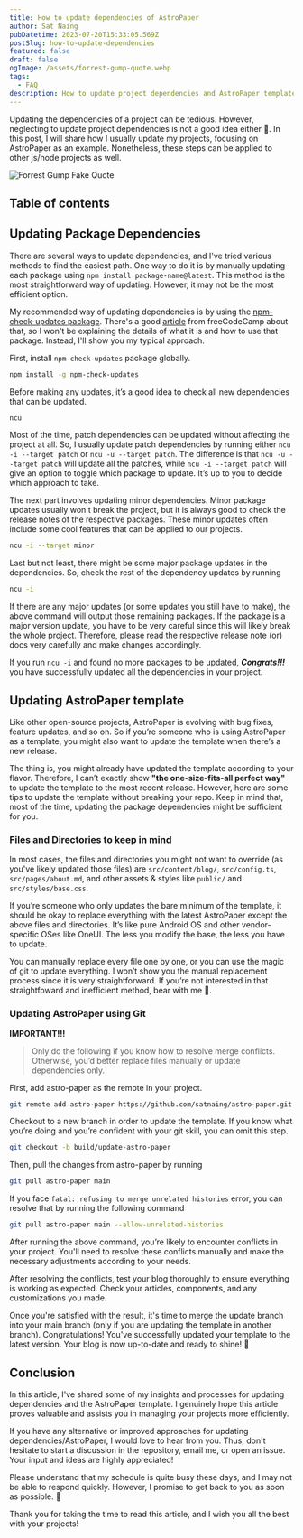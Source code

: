 ```yaml
---
title: How to update dependencies of AstroPaper
author: Sat Naing
pubDatetime: 2023-07-20T15:33:05.569Z
postSlug: how-to-update-dependencies
featured: false
draft: false
ogImage: /assets/forrest-gump-quote.webp
tags:
  - FAQ
description: How to update project dependencies and AstroPaper template.
---
```


Updating the dependencies of a project can be tedious. However, neglecting to update project dependencies is not a good idea either 😬. In this post, I will share how I usually update my projects, focusing on AstroPaper as an example. Nonetheless, these steps can be applied to other js/node projects as well.

![Forrest Gump Fake Quote](/assets/forrest-gump-quote.webp)

## Table of contents

## Updating Package Dependencies

There are several ways to update dependencies, and I've tried various methods to find the easiest path. One way to do it is by manually updating each package using `npm install package-name@latest`. This method is the most straightforward way of updating. However, it may not be the most efficient option.

My recommended way of updating dependencies is by using the [npm-check-updates package](https://www.npmjs.com/package/npm-check-updates). There's a good [article](https://www.freecodecamp.org/news/how-to-update-npm-dependencies/) from freeCodeCamp about that, so I won't be explaining the details of what it is and how to use that package. Instead, I'll show you my typical approach.

First, install `npm-check-updates` package globally.

```bash
npm install -g npm-check-updates
```

Before making any updates, it’s a good idea to check all new dependencies that can be updated.

```bash
ncu
```

Most of the time, patch dependencies can be updated without affecting the project at all. So, I usually update patch dependencies by running either `ncu -i --target patch` or `ncu -u --target patch`. The difference is that `ncu -u --target patch` will update all the patches, while `ncu -i --target patch` will give an option to toggle which package to update. It’s up to you to decide which approach to take.

The next part involves updating minor dependencies. Minor package updates usually won't break the project, but it is always good to check the release notes of the respective packages. These minor updates often include some cool features that can be applied to our projects.

```bash
ncu -i --target minor
```

Last but not least, there might be some major package updates in the dependencies. So, check the rest of the dependency updates by running

```bash
ncu -i
```

If there are any major updates (or some updates you still have to make), the above command will output those remaining packages. If the package is a major version update, you have to be very careful since this will likely break the whole project. Therefore, please read the respective release note (or) docs very carefully and make changes accordingly.

If you run `ncu -i` and found no more packages to be updated, _**Congrats!!!**_ you have successfully updated all the dependencies in your project.

## Updating AstroPaper template

Like other open-source projects, AstroPaper is evolving with bug fixes, feature updates, and so on. So if you’re someone who is using AstroPaper as a template, you might also want to update the template when there’s a new release.

The thing is, you might already have updated the template according to your flavor. Therefore, I can’t exactly show **"the one-size-fits-all perfect way"** to update the template to the most recent release. However, here are some tips to update the template without breaking your repo. Keep in mind that, most of the time, updating the package dependencies might be sufficient for you.

### Files and Directories to keep in mind

In most cases, the files and directories you might not want to override (as you've likely updated those files) are `src/content/blog/`, `src/config.ts`, `src/pages/about.md`, and other assets & styles like `public/` and `src/styles/base.css`.

If you’re someone who only updates the bare minimum of the template, it should be okay to replace everything with the latest AstroPaper except the above files and directories. It’s like pure Android OS and other vendor-specific OSes like OneUI. The less you modify the base, the less you have to update.

You can manually replace every file one by one, or you can use the magic of git to update everything. I won’t show you the manual replacement process since it is very straightforward. If you’re not interested in that straightfoward and inefficient method, bear with me 🐻.

### Updating AstroPaper using Git

**IMPORTANT!!!**

> Only do the following if you know how to resolve merge conflicts. Otherwise, you’d better replace files manually or update dependencies only.

First, add astro-paper as the remote in your project.

```bash
git remote add astro-paper https://github.com/satnaing/astro-paper.git
```

Checkout to a new branch in order to update the template. If you know what you’re doing and you’re confident with your git skill, you can omit this step.

```bash
git checkout -b build/update-astro-paper
```

Then, pull the changes from astro-paper by running

```bash
git pull astro-paper main
```

If you face `fatal: refusing to merge unrelated histories` error, you can resolve that by running the following command

```bash
git pull astro-paper main --allow-unrelated-histories
```

After running the above command, you’re likely to encounter conflicts in your project. You'll need to resolve these conflicts manually and make the necessary adjustments according to your needs.

After resolving the conflicts, test your blog thoroughly to ensure everything is working as expected. Check your articles, components, and any customizations you made.

Once you're satisfied with the result, it's time to merge the update branch into your main branch (only if you are updating the template in another branch). Congratulations! You've successfully updated your template to the latest version. Your blog is now up-to-date and ready to shine! 🎉

## Conclusion

In this article, I've shared some of my insights and processes for updating dependencies and the AstroPaper template. I genuinely hope this article proves valuable and assists you in managing your projects more efficiently.

If you have any alternative or improved approaches for updating dependencies/AstroPaper, I would love to hear from you. Thus, don't hesitate to start a discussion in the repository, email me, or open an issue. Your input and ideas are highly appreciated!

Please understand that my schedule is quite busy these days, and I may not be able to respond quickly. However, I promise to get back to you as soon as possible. 😬

Thank you for taking the time to read this article, and I wish you all the best with your projects!
